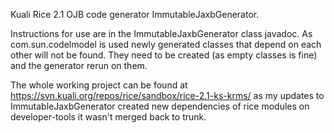Kuali Rice 2.1 OJB code generator ImmutableJaxbGenerator.

Instructions for use are in the ImmutableJaxbGenerator class javadoc.  As com.sun.codelmodel is used newly generated classes that depend on each other will not be found.  They need to be created (as empty classes is fine) and the generator rerun on them.

The whole working project can be found at https://svn.kuali.org/repos/rice/sandbox/rice-2.1-ks-krms/ as my updates to ImmutableJaxbGenerator created new dependencies of rice modules on developer-tools it wasn't merged back to trunk.